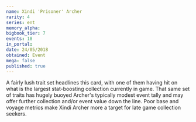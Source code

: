 ```yaml
---
name: Xindi 'Prisoner' Archer
rarity: 4
series: ent
memory_alpha:
bigbook_tier: 7
events: 18
in_portal:
date: 24/05/2018
obtained: Event
mega: false
published: true
---
```


A fairly lush trait set headlines this card, with one of them having hit on what is the largest stat-boosting collection currently in game. That same set of traits has hugely buoyed Archer's typically modest event tally and may offer further collection and/or event value down the line. Poor base and voyage metrics make Xindi Archer more a target for late game collection seekers.
